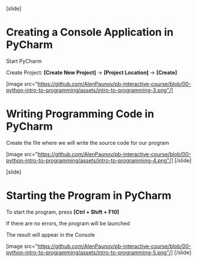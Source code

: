 [slide]
# Creating a Console Application in PyCharm
Start PyCharm

Create Project: **\[Create New Project\]** -> **\[Project Location\]** -> **\[Create\]** 


[image src="https://github.com/AlenPaunov/pb-interactive-course/blob/00-python-intro-to-programming/assets/intro-to-programming-3.png"/]

# Writing Programming Code in PyCharm
Create the file where we will write the source code for our program

[image src="https://github.com/AlenPaunov/pb-interactive-course/blob/00-python-intro-to-programming/assets/intro-to-programming-4.png"/]
[/slide]

[slide]
# Starting the Program in PyCharm
To start the program, press **\[Ctrl + Shift + F10\]**

If there are no errors, the program will be launched

The result will appear in the Console

[image src="https://github.com/AlenPaunov/pb-interactive-course/blob/00-python-intro-to-programming/assets/intro-to-programming-5.png"/]
[/slide]